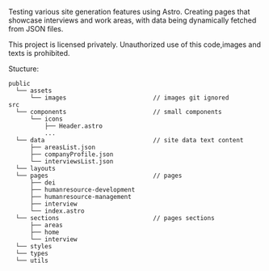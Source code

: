 Testing various site generation features using Astro. Creating pages that showcase interviews and work areas, with data being dynamically fetched from JSON files.

This project is licensed privately. Unauthorized use of this code,images and texts is prohibited.

Stucture:

```
public
  └── assets
      └── images                        // images git ignored
src
  └── components                        // small components
      └── icons
          ├── Header.astro
          ...
  └── data                              // site data text content
      ├── areasList.json
      ├── companyProfile.json
      └── interviewsList.json
  └── layouts
  └── pages                             // pages
      ├── dei
      ├── humanresource-development
      ├── humanresource-management
      ├── interview
      └── index.astro
  └── sections                          // pages sections
      ├── areas
      ├── home
      └── interview
  └── styles
  └── types
  └── utils
```
